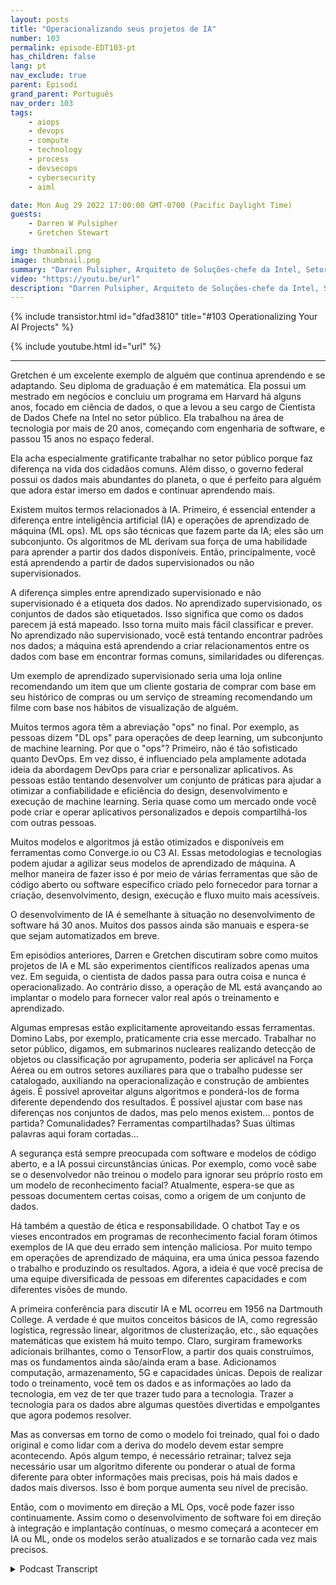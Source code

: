 ```yaml
---
layout: posts
title: "Operacionalizando seus projetos de IA"
number: 103
permalink: episode-EDT103-pt
has_children: false
lang: pt
nav_exclude: true
parent: Episodi
grand_parent: Português
nav_order: 103
tags:
    - aiops
    - devops
    - compute
    - technology
    - process
    - devsecops
    - cybersecurity
    - aiml

date: Mon Aug 29 2022 17:00:00 GMT-0700 (Pacific Daylight Time)
guests:
    - Darren W Pulsipher
    - Gretchen Stewart

img: thumbnail.png
image: thumbnail.png
summary: "Darren Pulsipher, Arquiteto de Soluções-chefe da Intel, Setor Público, e Gretchen Stewart, Cientista de Dados-chefe da Intel, Setor Público, discutem a operacionalização de projetos de IA."
video: "https://youtu.be/url"
description: "Darren Pulsipher, Arquiteto de Soluções-chefe da Intel, Setor Público, e Gretchen Stewart, Cientista de Dados-chefe da Intel, Setor Público, discutem a operacionalização de projetos de IA."
---
```


<div>
{% include transistor.html id="dfad3810" title="#103 Operationalizing Your AI Projects" %}

{% include youtube.html id="url" %}
</div>

---

Gretchen é um excelente exemplo de alguém que continua aprendendo e se adaptando. Seu diploma de graduação é em matemática. Ela possui um mestrado em negócios e concluiu um programa em Harvard há alguns anos, focado em ciência de dados, o que a levou a seu cargo de Cientista de Dados Chefe na Intel no setor público. Ela trabalhou na área de tecnologia por mais de 20 anos, começando com engenharia de software, e passou 15 anos no espaço federal.

Ela acha especialmente gratificante trabalhar no setor público porque faz diferença na vida dos cidadãos comuns. Além disso, o governo federal possui os dados mais abundantes do planeta, o que é perfeito para alguém que adora estar imerso em dados e continuar aprendendo mais.

Existem muitos termos relacionados à IA. Primeiro, é essencial entender a diferença entre inteligência artificial (IA) e operações de aprendizado de máquina (ML ops). ML ops são técnicas que fazem parte da IA; eles são um subconjunto. Os algoritmos de ML derivam sua força de uma habilidade para aprender a partir dos dados disponíveis. Então, principalmente, você está aprendendo a partir de dados supervisionados ou não supervisionados.

A diferença simples entre aprendizado supervisionado e não supervisionado é a etiqueta dos dados. No aprendizado supervisionado, os conjuntos de dados são etiquetados. Isso significa que como os dados parecem já está mapeado. Isso torna muito mais fácil classificar e prever. No aprendizado não supervisionado, você está tentando encontrar padrões nos dados; a máquina está aprendendo a criar relacionamentos entre os dados com base em encontrar formas comuns, similaridades ou diferenças.

Um exemplo de aprendizado supervisionado seria uma loja online recomendando um item que um cliente gostaria de comprar com base em seu histórico de compras ou um serviço de streaming recomendando um filme com base nos hábitos de visualização de alguém.

Muitos termos agora têm a abreviação "ops" no final. Por exemplo, as pessoas dizem "DL ops" para operações de deep learning, um subconjunto de machine learning. Por que o "ops"? Primeiro, não é tão sofisticado quanto DevOps. Em vez disso, é influenciado pela amplamente adotada ideia da abordagem DevOps para criar e personalizar aplicativos. As pessoas estão tentando desenvolver um conjunto de práticas para ajudar a otimizar a confiabilidade e eficiência do design, desenvolvimento e execução de machine learning. Seria quase como um mercado onde você pode criar e operar aplicativos personalizados e depois compartilhá-los com outras pessoas.

Muitos modelos e algoritmos já estão otimizados e disponíveis em ferramentas como Converge.io ou C3 AI. Essas metodologias e tecnologias podem ajudar a agilizar seus modelos de aprendizado de máquina. A melhor maneira de fazer isso é por meio de várias ferramentas que são de código aberto ou software específico criado pelo fornecedor para tornar a criação, desenvolvimento, design, execução e fluxo muito mais acessíveis.

O desenvolvimento de IA é semelhante à situação no desenvolvimento de software há 30 anos. Muitos dos passos ainda são manuais e espera-se que sejam automatizados em breve.

Em episódios anteriores, Darren e Gretchen discutiram sobre como muitos projetos de IA e ML são experimentos científicos realizados apenas uma vez. Em seguida, o cientista de dados passa para outra coisa e nunca é operacionalizado. Ao contrário disso, a operação de ML está avançando ao implantar o modelo para fornecer valor real após o treinamento e aprendizado.

Algumas empresas estão explicitamente aproveitando essas ferramentas. Domino Labs, por exemplo, praticamente cria esse mercado. Trabalhar no setor público, digamos, em submarinos nucleares realizando detecção de objetos ou classificação por agrupamento, poderia ser aplicável na Força Aérea ou em outros setores auxiliares para que o trabalho pudesse ser catalogado, auxiliando na operacionalização e construção de ambientes ágeis. É possível aproveitar alguns algoritmos e ponderá-los de forma diferente dependendo dos resultados. É possível ajustar com base nas diferenças nos conjuntos de dados, mas pelo menos existem... pontos de partida? Comunalidades? Ferramentas compartilhadas? Suas últimas palavras aqui foram cortadas...

A segurança está sempre preocupada com software e modelos de código aberto, e a IA possui circunstâncias únicas. Por exemplo, como você sabe se o desenvolvedor não treinou o modelo para ignorar seu próprio rosto em um modelo de reconhecimento facial? Atualmente, espera-se que as pessoas documentem certas coisas, como a origem de um conjunto de dados.

Há também a questão de ética e responsabilidade. O chatbot Tay e os vieses encontrados em programas de reconhecimento facial foram ótimos exemplos de IA que deu errado sem intenção maliciosa. Por muito tempo em operações de aprendizado de máquina, era uma única pessoa fazendo o trabalho e produzindo os resultados. Agora, a ideia é que você precisa de uma equipe diversificada de pessoas em diferentes capacidades e com diferentes visões de mundo.

A primeira conferência para discutir IA e ML ocorreu em 1956 na Dartmouth College. A verdade é que muitos conceitos básicos de IA, como regressão logística, regressão linear, algoritmos de clusterização, etc., são equações matemáticas que existem há muito tempo. Claro, surgiram frameworks adicionais brilhantes, como o TensorFlow, a partir dos quais construímos, mas os fundamentos ainda são/ainda eram a base. Adicionamos computação, armazenamento, 5G e capacidades únicas. Depois de realizar todo o treinamento, você tem os dados e as informações ao lado da tecnologia, em vez de ter que trazer tudo para a tecnologia. Trazer a tecnologia para os dados abre algumas questões divertidas e empolgantes que agora podemos resolver.

Mas as conversas em torno de como o modelo foi treinado, qual foi o dado original e como lidar com a deriva do modelo devem estar sempre acontecendo. Após algum tempo, é necessário retrainar; talvez seja necessário usar um algoritmo diferente ou ponderar o atual de forma diferente para obter informações mais precisas, pois há mais dados e dados mais diversos. Isso é bom porque aumenta seu nível de precisão.

Então, com o movimento em direção a ML Ops, você pode fazer isso continuamente. Assim como o desenvolvimento de software foi em direção à integração e implantação contínuas, o mesmo começará a acontecer em IA ou ML, onde os modelos serão atualizados e se tornarão cada vez mais precisos.



<details>
<summary> Podcast Transcript </summary>

<p></p>

</details>
